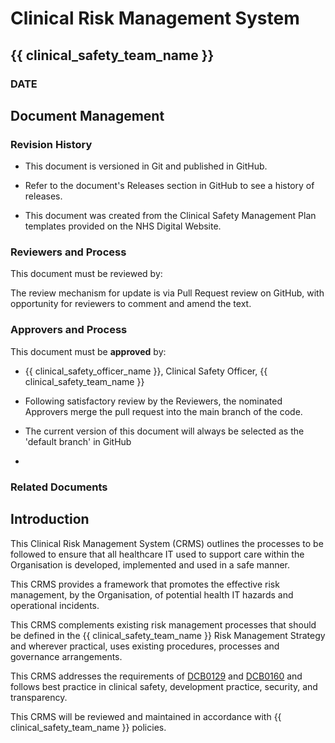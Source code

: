 # Clinical Risk Management System

## {{ clinical_safety_team_name }}

### DATE

## Document Management

### Revision History

- This document is versioned in Git and published in GitHub.

- Refer to the document's Releases section in GitHub to see a history of releases.

- This document was created from the Clinical Safety Management Plan templates provided on the NHS Digital Website.

### Reviewers and Process

This document must be reviewed by:

The review mechanism for update is via Pull Request review on GitHub, with opportunity for reviewers to comment and amend the text.

### Approvers and Process

This document must be **approved** by:

- {{ clinical_safety_officer_name }}, Clinical Safety Officer, {{ clinical_safety_team_name }}

- Following satisfactory review by the Reviewers, the nominated Approvers merge the pull request into the main branch of the code.

- The current version of this document will always be selected as the 'default branch' in GitHub
-

### Related Documents

## Introduction

This Clinical Risk Management System (CRMS) outlines the processes to be followed to ensure that all healthcare IT used to support care within the Organisation is developed, implemented and used in a safe manner.

This CRMS provides a framework that promotes the effective risk management, by the Organisation, of potential health IT hazards and operational incidents.

This CRMS complements existing risk management processes that should be defined in the {{ clinical_safety_team_name }} Risk Management Strategy and wherever practical, uses existing procedures, processes and governance arrangements.

This CRMS addresses the requirements of [DCB0129](https://digital.nhs.uk/data-and-information/information-standards/information-standards-and-data-collections-including-extractions/publications-and-notifications/standards-and-collections/dcb0129-clinical-risk-management-its-application-in-the-manufacture-of-health-it-systems#current-release) and [DCB0160](https://digital.nhs.uk/data-and-information/information-standards/information-standards-and-data-collections-including-extractions/publications-and-notifications/standards-and-collections/dcb0160-clinical-risk-management-its-application-in-the-deployment-and-use-of-health-it-systems) and follows best practice in clinical safety, development practice, security, and transparency.

This CRMS will be reviewed and maintained in accordance with {{ clinical_safety_team_name }} policies.
